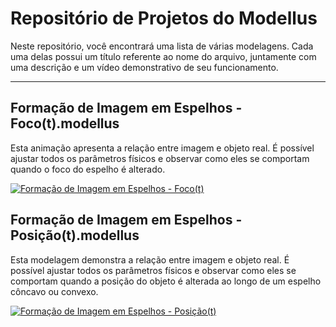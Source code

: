 
# Repositório de Projetos do Modellus

Neste repositório, você encontrará uma lista de várias modelagens. Cada uma delas possui um título referente ao nome do arquivo, juntamente com uma descrição e um vídeo demonstrativo de seu funcionamento.

---
## Formação de Imagem em Espelhos - Foco(t).modellus

Esta animação apresenta a relação entre imagem e objeto real. É possível ajustar todos os parâmetros físicos e observar como eles se comportam quando o foco do espelho é alterado.

[![Formação de Imagem em Espelhos - Foco(t)](https://img.youtube.com/vi/D-VqBdoeOPA/0.jpg)](https://www.youtube.com/watch?v=D-VqBdoeOPA)
## Formação de Imagem em Espelhos - Posição(t).modellus

Esta modelagem demonstra a relação entre imagem e objeto real. É possível ajustar todos os parâmetros físicos e observar como eles se comportam quando a posição do objeto é alterada ao longo de um espelho côncavo ou convexo.

[![Formação de Imagem em Espelhos - Posição(t)](https://img.youtube.com/vi/q_VbTEQx18k/0.jpg)](https://www.youtube.com/watch?v=q_VbTEQx18k)

